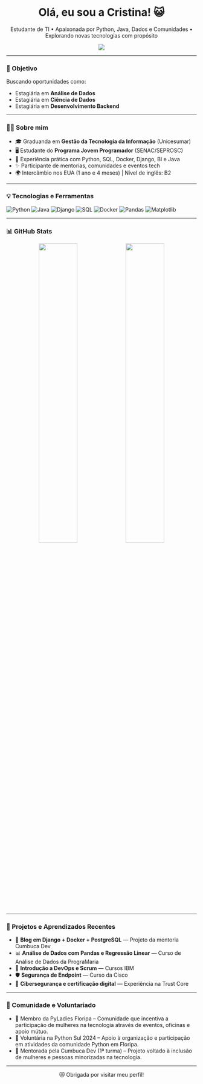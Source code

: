 <h1 align="center">Olá, eu sou a Cristina! 😺</h1>

<p align="center">
  Estudante de TI • Apaixonada por Python, Java, Dados e Comunidades • Explorando novas tecnologias com propósito
</p>

<p align="center">
  <a href="https://www.linkedin.com/in/criselecam/">
    <img src="https://img.shields.io/badge/-LinkedIn-0A66C2?style=for-the-badge&logo=linkedin&logoColor=white" />
  </a>
</p>

---

### 🎯 Objetivo

Buscando oportunidades como:

- Estagiária em **Análise de Dados**
- Estagiária em **Ciência de Dados**
- Estagiária em **Desenvolvimento Backend**

---

### 👩‍💻 Sobre mim

- 🎓 Graduanda em **Gestão da Tecnologia da Informação** (Unicesumar)
- 🖥️ Estudante do **Programa Jovem Programador** (SENAC/SEPROSC)
- 🧪 Experiência prática com Python, SQL, Docker, Django, BI e Java
- ✨ Participante de mentorias, comunidades e eventos tech
- 🌍 Intercâmbio nos EUA (1 ano e 4 meses) | Nível de inglês: B2

---

### 💡 Tecnologias e Ferramentas

![Python](https://img.shields.io/badge/Python-3776AB?style=for-the-badge&logo=python&logoColor=white)
![Java](https://img.shields.io/badge/Java-ED8B00?style=for-the-badge&logo=java&logoColor=white)
![Django](https://img.shields.io/badge/Django-092E20?style=for-the-badge&logo=django&logoColor=white)
![SQL](https://img.shields.io/badge/SQL-336791?style=for-the-badge&logo=postgresql&logoColor=white)
![Docker](https://img.shields.io/badge/Docker-2496ED?style=for-the-badge&logo=docker&logoColor=white)
![Pandas](https://img.shields.io/badge/Pandas-150458?style=for-the-badge&logo=pandas&logoColor=white)
![Matplotlib](https://img.shields.io/badge/Matplotlib-3776AB?style=for-the-badge&logo=python&logoColor=white)

---

### 📊 GitHub Stats

<div align="center">
  <img src="https://github-readme-stats.vercel.app/api?username=Cristina-br&show_icons=true&theme=default" width="45%" />
  <img src="https://github-readme-stats.vercel.app/api/top-langs/?username=Cristina-br&layout=compact&theme=default" width="45%" />
</div>

---

### 🧠 Projetos e Aprendizados Recentes

- 📝 **Blog em Django + Docker + PostgreSQL** — Projeto da mentoria Cumbuca Dev  
- 📊 **Análise de Dados com Pandas e Regressão Linear** — Curso de Análise de Dados da PrograMaria   
- 🧰 **Introdução a DevOps e Scrum** — Cursos IBM
- 🛡️ **Segurança de Endpoint** — Curso da Cisco
- 🔐 **Cibersegurança e certificação digital** — Experiência na Trust Core

---

### 🤝 Comunidade e Voluntariado

- 🐍 Membro da PyLadies Floripa – Comunidade que incentiva a participação de mulheres na tecnologia através de eventos, oficinas e apoio mútuo.
- 🐙 Voluntária na Python Sul 2024 – Apoio à organização e participação em atividades da comunidade Python em Floripa.
- 🥣 Mentorada pela Cumbuca Dev (1ª turma) – Projeto voltado à inclusão de mulheres e pessoas minorizadas na tecnologia.

---

<p align="center">
  😻 Obrigada por visitar meu perfil!
</p>

